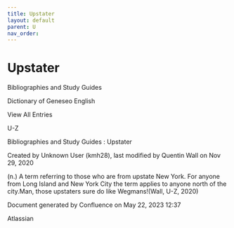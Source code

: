```yaml
---
title: Upstater
layout: default
parent: U
nav_order:
---
```


# Upstater

Bibliographies and Study Guides

Dictionary of Geneseo English

View All Entries

U-Z

Bibliographies and Study Guides : Upstater

Created by  Unknown User (kmh28), last modified by  Quentin Wall on Nov 29, 2020

(n.) A term referring to those who are from upstate New York. For anyone from Long Island and New York City the term applies to anyone north of the city.Man, those upstaters sure do like Wegmans!(Wall, U-Z, 2020)

Document generated by Confluence on May 22, 2023 12:37

Atlassian
